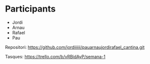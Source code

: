 # Participants
- Jordi
- Arnau
- Rafael
- Pau

Repositori: https://github.com/jordiiiiii/pauarnaujordirafael_cantina.git

Tasques: https://trello.com/b/vRBidAyP/semana-1